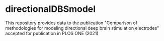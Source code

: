 # directionalDBSmodel

This repository provides data to the publication "Comparison of methodologies for modeling directional deep brain stimulation
electrodes" accepted for publication in PLOS ONE (2021)
